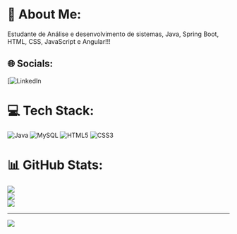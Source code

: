 # 💫 About Me:
Estudante de Análise e desenvolvimento de sistemas, Java, Spring Boot, HTML, CSS, JavaScript e Angular!!!



## 🌐 Socials:
[![LinkedIn](https://www.linkedin.com/in/damyresmaciel/)

# 💻 Tech Stack:
![Java](https://img.shields.io/badge/java-%23ED8B00.svg?style=for-the-badge&logo=java&logoColor=white) ![MySQL](https://img.shields.io/badge/mysql-%2300f.svg?style=for-the-badge&logo=mysql&logoColor=white) ![HTML5](https://img.shields.io/badge/html5-%23E34F26.svg?style=for-the-badge&logo=html5&logoColor=white) ![CSS3](https://img.shields.io/badge/css3-%231572B6.svg?style=for-the-badge&logo=css3&logoColor=white)
# 📊 GitHub Stats:
![](https://github-readme-stats.vercel.app/api?username=Damyres&theme=dracula&hide_border=false&include_all_commits=false&count_private=false)<br/>
![](https://github-readme-streak-stats.herokuapp.com/?user=Damyres&theme=dracula&hide_border=false)<br/>
![](https://github-readme-stats.vercel.app/api/top-langs/?username=Damyres&theme=dracula&hide_border=false&include_all_commits=false&count_private=false&layout=compact)

---
[![](https://visitcount.itsvg.in/api?id=Damyres&icon=0&color=0)](https://visitcount.itsvg.in)

<!-- Proudly created with GPRM ( https://gprm.itsvg.in ) -->
